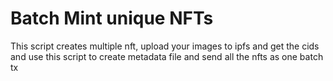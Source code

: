 # Batch Mint unique NFTs

This script creates multiple nft, upload your images to ipfs and get the cids
and use this script to create metadata file and send all the nfts as one batch tx
